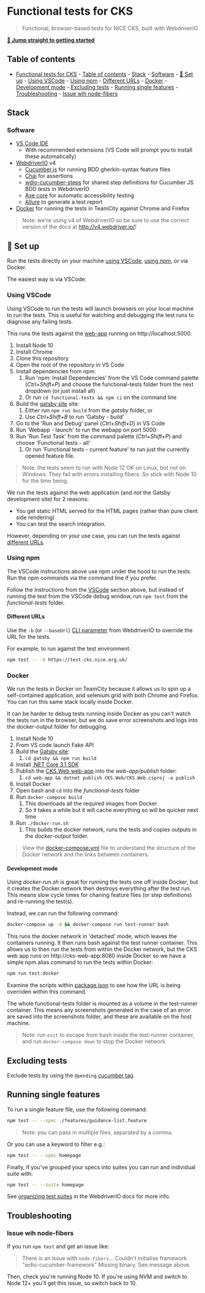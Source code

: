 # Functional tests for CKS

> Functional, browser-based tests for NICE CKS, built with WebdriverIO

[**:rocket: Jump straight to getting started**](#rocket-set-up)

## Table of contents

- [Functional tests for CKS](#functional-tests-for-cks) - [Table of contents](#table-of-contents) - [Stack](#stack) - [Software](#software) - [:rocket: Set up](#rocket-set-up) - [Using VSCode](#using-vscode) - [Using npm](#using-npm) - [Different URLs](#different-urls) - [Docker](#docker) - [Development mode](#development-mode) - [Excluding tests](#excluding-tests) - [Running single features](#running-single-features) - [Troubleshooting](#troubleshooting) - [Issue wih node-fibers](#issue-wih-node-fibers)

## Stack

### Software

- [VS Code IDE](https://code.visualstudio.com/)
  - With recommended extensions (VS Code will prompt you to install these automatically)
- [WebdriverIO](http://v4.webdriver.io/) v4
  - [Cucumber.js](https://github.com/cucumber/cucumber-js) for running BDD gherkin-syntax feature files
  - [Chai](https://www.chaijs.com/) for assertions
  - [wdio-cucumber-steps](https://github.com/nice-digital/wdio-cucumber-steps) for shared step definitions for Cucumber JS BDD tests in WebdriverIO
  - [Axe core](https://github.com/dequelabs/axe-core) for automatic accessibility testing
  - [Allure](https://docs.qameta.io/allure/) to generate a test report
- [Docker](https://www.docker.com/) for running the tests in TeamCity against Chrome and Firefox

> Note: we're using v4 of WebdriverIO so be sure to use the correct version of the docs at http://v4.webdriver.io/!

## :rocket: Set up

Run the tests directly on your machine [using VSCode](#using-vscode), [using npm](#using-npm), or via Docker.

The easiest way is via VSCode:

### Using VSCode

Using VSCode to run the tests will launch browsers on your local machine to run the tests. This is useful for watching and debugging the test runs to diagnose any failing tests.

This runs the tests against the [web-app](../web-app/) running on http://localhost:5000.

1. Install Node 10
2. Install Chrome
3. Clone this repository
4. Open the root of the repository in VS Code
5. Install dependencies from npm:
   1. Run 'npm: Install Dependencies' from the VS Code command palette (_Ctrl+Shift+P_) and choose the functional-tests folder from the next dropdown (or just install all)
   2. Or run `cd functional-tests && npm ci` on the command line
6. Build the [gatsby site](../gatsby/) site:
   1. Either run `npm run build` from the _gatsby_ folder, or
   2. Use _Ctrl+Shift+B_ to run 'Gatsby - build'
7. Go to the 'Run and Debug' panel (_Ctrl+Shift+D_) in VS Code
8. Run 'Webapp - launch' to run the webapp on port 5000
9. Run 'Run Test Task' from the command palette (_Ctrl+Shift+P_) and choose 'Functional tests - all'
   1. Or run 'Functional tests - current feature' to run just the currently opened feature file.

> Note: the tests seem to run with Node 12 OK on Linux, but not on Windows. They fail with errors installing fibers. So stick with Node 10 for the time being.

We run the tests against the web application (and _not_ the Gatsby development site) for 2 reasons:

- You get static HTML served for the HTML pages (rather than pure client side rendering)
- You can test the search integration.

However, depending on your use case, you can run the tests against [different URLs](#different-urls).

### Using npm

The VSCode instructions above use npm under the hood to run the tests. Run the npm commands via the command line if you prefer.

Follow the instructions from the [VSCode](#using-vscode) section above, but instead of running the test from the VSCode debug window, run `npm test` from the _functional-tests_ folder.

#### Different URLs

Use the `-b` (or `--baseUrl`) [CLI parameter](http://v4.webdriver.io/guide/testrunner/gettingstarted.html) from WebdriverIO to override the URL for the tests.

For example, to run against the test environment:

```sh
npm test -- -b https://test.cks.nice.org.uk/
```

### Docker

We run the tests in Docker on TeamCity because it allows us to spin up a self-contained application, and selenium grid with both Chrome and Firefox. You can run this same stack locally inside Docker.

It can be harder to debug tests running inside Docker as you can't watch the tests run in the browser, but we do save error screenshots and logs into the docker-output folder for debugging.

1. Install Node 10
2. From VS code launch Fake API
3. Build the [Gatsby site](../gatsby/):
   1. `cd gatsby && npm run build`
4. Install [.NET Core 3.1 SDK](https://dotnet.microsoft.com/download)
5. Publish the [CKS.Web web-app](../web-app/) into the _web-app/publish_ folder:
   1. `cd web-app && dotnet publish CKS.Web/CKS.Web.csproj -o publish`
6. Install Docker
7. Open bash and `cd` into the _functional-tests_ folder
8. Run `docker-compose build`
   1. This downloads all the required images from Docker
   2. So it takes a while but it will cache everything so will be quicker next time
9. Run `./docker-run.sh`
   1. This builds the docker network, runs the tests and copies outputs in the _docker-output_ folder.

> View the [docker-compose.yml](docker-compose.yml) file to understand the structure of the Docker network and the links between containers.

#### Development mode

Using _docker-run.sh_ is great for running the tests one off inside Docker, but it creates the Docker network then destroys everything after the test run. This means slow cycle times for chaning feature files (or step definitions) and re-running the test(s).

Instead, we can run the following command:

```sh
docker-compose up -d && docker-compose run test-runner bash
```

This runs the docker network in 'detached' mode, which leaves the containers running. It then runs bash against the test runner container. This allows us to then run the tests from within the Docker network, but the CKS web app runs on http://cks-web-app:8080 inside Docker so we have a simple npm alias command to run the tests within Docker:

```sh
npm run test:docker
```

Examine the scripts within [package.json](package.json) to see how the URL is being overriden within this command.

The whole functional-tests folder is mounted as a volume in the test-runner container. This means any screenshots generated in the case of an error are saved into the screenshots folder, and these are available on the host machine.

> Note: run `exit` to escape from bash inside the test-runner container, and run `docker-compose down` to stop the Docker network.

## Excluding tests

Exclude tests by using the `@pending` [cucumber tag](https://github.com/cucumber/cucumber/wiki/Tags).

## Running single features

To run a single feature file, use the following command:

```sh
npm test -- --spec ./features/guidance-list.feature
```

> Note: you can pass in multiple files, separated by a comma.

Or you can use a keyword to filter e.g.:

```sh
npm test -- --spec homepage
```

Finally, if you've grouped your specs into suites you can run and individual suite with:

```sh
npm test -- --suite homepage
```

See [organizing test suites](http://v4.webdriver.io/guide/testrunner/organizesuite.html) in the WebdriverIO docs for more info.

## Troubleshooting

### Issue wih node-fibers

If you run `npm test` and get an issue like:

> There is an issue with `node-fibers`... Couldn't initialise framework "wdio-cucumber-framework" Missing binary. See message above.

Then, check you're running Node 10. If you're using NVM and switch to Node 12+ you'll get this issue, so switch back to 10.
